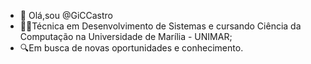 - 👋 Olá,sou @GiCCastro
- 👩‍💻Técnica em Desenvolvimento de Sistemas e cursando Ciência da Computação na Universidade de Marília - UNIMAR;
- 🔍Em busca de novas oportunidades e conhecimento.
